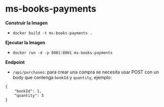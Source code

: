# ms-books-payments

**Construir la Imagen**
- `docker build -t ms-books-payments .`

**Ejecutar la Imagen**
- `docker run -d -p 8081:8081 ms-books-payments`

**Endpoint**
- `/api/purchases`: para crear una compra se necesita usar POST con un body que contenga `bookId` y `quantity`, ejemplo: 

```
{
    "bookId": 1,
    "quantity": 5
}
```
